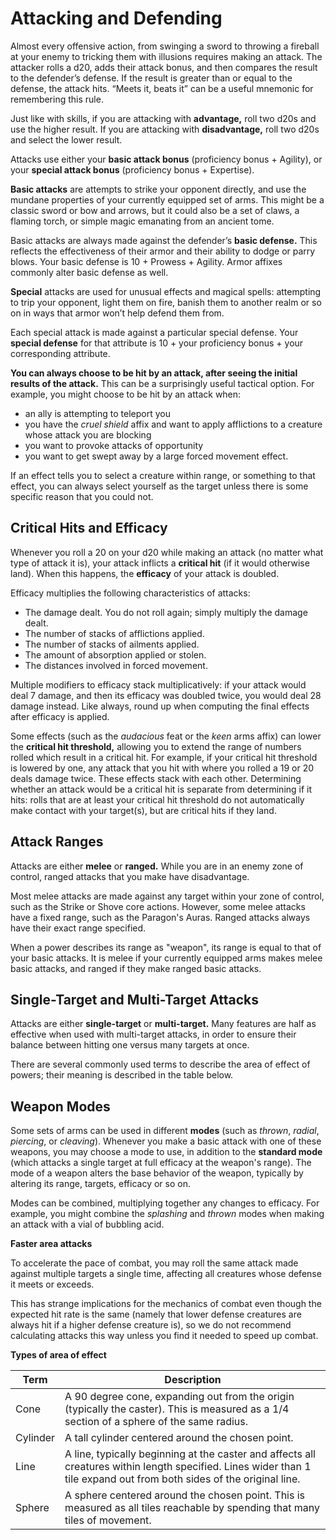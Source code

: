 # Attacking and Defending

Almost every offensive action, from swinging a sword to throwing a fireball at your enemy to tricking them with illusions requires making an attack.
The attacker rolls a d20, adds their attack bonus, and then compares the result to the defender’s defense.
If the result is greater than or equal to the defense, the attack hits. “Meets it, beats it” can be a useful mnemonic for remembering this rule.

Just like with skills, if you are attacking with **advantage,** roll two d20s and use the higher result.
If you are attacking with **disadvantage,** roll two d20s and select the lower result.

Attacks use either your **basic attack bonus** (proficiency bonus + Agility), or your **special attack bonus** (proficiency bonus + Expertise).

**Basic attacks** are attempts to strike your opponent directly, and use the mundane properties of your currently equipped set of arms.
This might be a classic sword or bow and arrows, but it could also be a set of claws, a flaming torch, or simple magic emanating from an ancient tome.

Basic attacks are always made against the defender’s **basic defense.**
This reflects the effectiveness of their armor and their ability to dodge or parry blows. Your basic defense is 10 + Prowess + Agility.
Armor affixes commonly alter basic defense as well.

**Special** attacks are used for unusual effects and magical spells: attempting to trip your opponent, light them on fire, banish them to another realm or so on in ways that armor won’t help defend them from.

Each special attack is made against a particular special defense. Your **special defense** for that attribute is 10 + your proficiency bonus + your corresponding attribute.

**You can always choose to be hit by an attack, after seeing the initial results of the attack.**
This can be a surprisingly useful tactical option.
For example, you might choose to be hit by an attack when:

* an ally is attempting to teleport you
* you have the _cruel shield_ affix and want to apply afflictions to a creature whose attack you are blocking
* you want to provoke attacks of opportunity
* you want to get swept away by a large forced movement effect.

If an effect tells you to select a creature within range, or something to that effect, you can always select yourself as the target unless there is some specific reason that you could not.

## Critical Hits and Efficacy

Whenever you roll a 20 on your d20 while making an attack (no matter what type of attack it is), your attack inflicts a **critical hit** (if it would otherwise land). When this happens, the **efficacy** of your attack is doubled.

Efficacy multiplies the following characteristics of attacks:

* The damage dealt. You do not roll again; simply multiply the damage dealt.
* The number of stacks of afflictions applied.
* The number of stacks of ailments applied.
* The amount of absorption applied or stolen.
* The distances involved in forced movement.

Multiple modifiers to efficacy stack multiplicatively: if your attack would deal 7 damage, and then its efficacy was doubled twice, you would deal 28 damage instead. Like always, round up when computing the final effects after efficacy is applied.

Some effects (such as the _audacious_ feat or the _keen_ arms affix) can lower the **critical hit threshold,** allowing you to extend the range of numbers rolled which result in a critical hit.
For example, if your critical hit threshold is lowered by one, any attack that you hit with where you rolled a 19 or 20 deals damage twice.
These effects stack with each other. Determining whether an attack would be a critical hit is separate from determining if it hits: rolls that are at least your critical hit threshold do not automatically make contact with your target(s), but are critical hits if they land.

## Attack Ranges

Attacks are either **melee** or **ranged.** While you are in an enemy zone of control, ranged attacks that you make have disadvantage.

Most melee attacks are made against any target within your zone of control, such as the Strike or Shove core actions.
However, some melee attacks have a fixed range, such as the Paragon's Auras. Ranged attacks always have their exact range specified.

When a power describes its range as "weapon", its range is equal to that of your basic attacks.
It is melee if your currently equipped arms makes melee basic attacks, and ranged if they make ranged basic attacks.

## Single-Target and Multi-Target Attacks

Attacks are either **single-target** or **multi-target.**
Many features are half as effective when used with multi-target attacks, in order to ensure their balance between hitting one versus many targets at once.

There are several commonly used terms to describe the area of effect of powers; their meaning is described in the table below.

## Weapon Modes

Some sets of arms can be used in different **modes** (such as _thrown_, _radial_, _piercing_, or _cleaving_).
Whenever you make a basic attack with one of these weapons, you may choose a mode to use, in addition to the **standard mode** (which attacks a single target at full efficacy at the weapon's range).
The mode of a weapon alters the base behavior of the weapon, typically by altering its range, targets, efficacy or so on.

Modes can be combined, multiplying together any changes to efficacy. For example, you might combine the _splashing_ and _thrown_ modes when making an attack with a vial of bubbling acid.

<div class="infobox">

**Faster area attacks**

To accelerate the pace of combat, you may roll the same attack made against multiple targets a single time, affecting all creatures whose defense it meets or exceeds.

This has strange implications for the mechanics of combat even though the expected hit rate is the same (namely that lower defense creatures are always hit if a higher defense creature is), so we do not recommend calculating attacks this way unless you find it needed to speed up combat.

</div>

**Types of area of effect**

| Term     | Description                                                                                                                                                           |
| -------- | --------------------------------------------------------------------------------------------------------------------------------------------------------------------- |
| Cone     | A 90 degree cone, expanding out from the origin (typically the caster). This is measured as a 1/4 section of a sphere of the same radius.                             |
| Cylinder | A tall cylinder centered around the chosen point.                                                                                                                     |
| Line     | A line, typically beginning at the caster and affects all creatures within length specified. Lines wider than 1 tile expand out from both sides of the original line. |
| Sphere   | A sphere centered around the chosen point. This is measured as all tiles reachable by spending that many tiles of movement.                                           |
